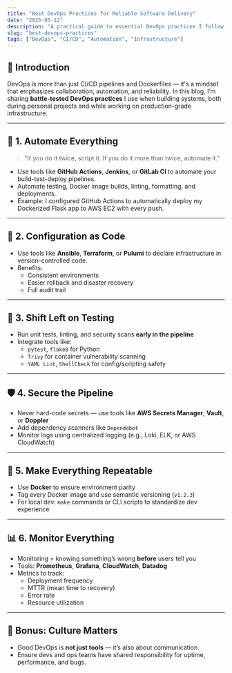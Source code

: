 ```yaml
---
title: "Best DevOps Practices for Reliable Software Delivery"
date: "2025-05-12"
description: "A practical guide to essential DevOps practices I follow for building scalable, reliable, and maintainable systems."
slug: "best-devops-practices"
tags: ["DevOps", "CI/CD", "Automation", "Infrastructure"]
---
```


## 🔧 Introduction

DevOps is more than just CI/CD pipelines and Dockerfiles — it's a mindset that emphasizes collaboration, automation, and reliability. In this blog, I’m sharing **battle-tested DevOps practices** I use when building systems, both during personal projects and while working on production-grade infrastructure.

---

## 🚀 1. Automate Everything

> "If you do it twice, script it. If you do it more than twice, automate it."

- Use tools like **GitHub Actions**, **Jenkins**, or **GitLab CI** to automate your build-test-deploy pipelines.
- Automate testing, Docker image builds, linting, formatting, and deployments.
- Example: I configured GitHub Actions to automatically deploy my Dockerized Flask app to AWS EC2 with every push.

---

## 🔐 2. Configuration as Code

- Use tools like **Ansible**, **Terraform**, or **Pulumi** to declare infrastructure in version-controlled code.
- Benefits:
  - Consistent environments
  - Easier rollback and disaster recovery
  - Full audit trail

---

## 🧪 3. Shift Left on Testing

- Run unit tests, linting, and security scans **early in the pipeline**
- Integrate tools like:
  - `pytest`, `flake8` for Python
  - `Trivy` for container vulnerability scanning
  - `YAML Lint`, `ShellCheck` for config/scripting safety

---

## 🛡 4. Secure the Pipeline

- Never hard-code secrets — use tools like **AWS Secrets Manager**, **Vault**, or **Doppler**
- Add dependency scanners like `Dependabot`
- Monitor logs using centralized logging (e.g., Loki, ELK, or AWS CloudWatch)

---

## 🔁 5. Make Everything Repeatable

- Use **Docker** to ensure environment parity
- Tag every Docker image and use semantic versioning (`v1.2.3`)
- For local dev: `make` commands or CLI scripts to standardize dev experience

---

## 📊 6. Monitor Everything

- Monitoring = knowing something’s wrong **before** users tell you
- Tools: **Prometheus**, **Grafana**, **CloudWatch**, **Datadog**
- Metrics to track:
  - Deployment frequency
  - MTTR (mean time to recovery)
  - Error rate
  - Resource utilization

---

## 🧠 Bonus: Culture Matters

- Good DevOps is **not just tools** — it’s also about communication.
- Ensure devs and ops teams have shared responsibility for uptime, performance, and bugs.
